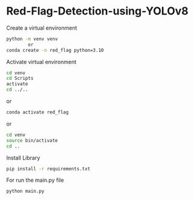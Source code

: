 # Red-Flag-Detection-using-YOLOv8

Create a virtual environment
```bash
python -m venv venv
        or
conda create -n red_flag python=3.10
```
Activate virtual environment
```bash
cd venv
cd Scripts
activate
cd ../..
```
or
```bash
conda activate red_flag
```
or
```bash
cd venv
source bin/activate
cd ..
```

Install Library
```bash
pip install -r requirements.txt
```

For run the main.py file
```bash
python main.py
```



